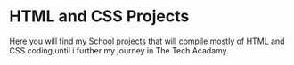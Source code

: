 # HTML and CSS Projects
 Here you will find my School projects that will compile mostly of HTML and CSS coding,until i further my journey in The Tech Acadamy.

